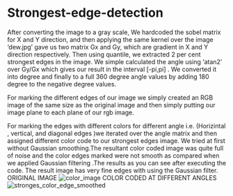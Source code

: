 # Strongest-edge-detection

After converting the image to a gray scale, We hardcoded the sobel matrix for X and Y direction, and
then applying the same kernel over the image ‘dew.jpg’ gave us two matrix Gx and Gy, which are
gradient in X and Y direction respectively. Then using quantile, we extracted 2 per cent strongest edges
in the image. We simple calculated the angle using ‘atan2’ over Gy/Gx which gives our result in the
interval [-pi,pi] . We converted it into degree and finally to a full 360 degree angle values by adding 180
degree to the negative degree values.


For marking the different edges of our image we simply created an RGB image of the same size as the
original image and then simply putting our image plane to each plane of our rgb image.

For marking the edges with different colors for different angle i.e. (Horizintal , vertical, and diagonal
edges )we iterated over the angle matrix and then assigned different color code to our strongest edges
image.
We tried at first without Gaussian smoothing.The resultant color coded image was quite full of noise and
the color edges marked were not smooth as compared when we applied Gaussian filtering .The results
as you can see after executing the code. The result image has very fine edges with using the Gaussian
filter.
ORIGINAL IMAGE
![color_image](https://user-images.githubusercontent.com/23450113/50497144-84daff80-0a35-11e9-896c-cb61d93ba52a.jpg)
COLOR CODED AT DIFFERENT ANGLES
![stronges_color_edge_smoothed](https://user-images.githubusercontent.com/23450113/50497148-873d5980-0a35-11e9-9239-3ad18ed66610.jpg)
